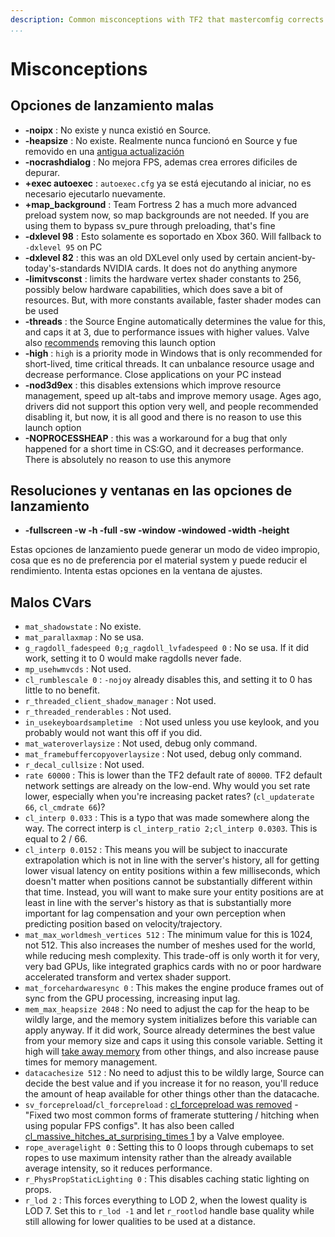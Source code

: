 ```yaml
---
description: Common misconceptions with TF2 that mastercomfig corrects.
...
```


# Misconceptions

## Opciones de lanzamiento malas

* **-noipx** : No existe y nunca existió en Source.
* **-heapsize** : No existe. Realmente nunca funcionó en Source y fue removido en una [antigua actualización](https://store.steampowered.com/oldnews/4371)
* **-nocrashdialog** : No mejora FPS, ademas crea errores dificiles de depurar.
* **+exec autoexec** : `autoexec.cfg` ya se está ejecutando al iniciar, no es necesario ejecutarlo nuevamente.
* **+map_background** : Team Fortress 2 has a much more advanced preload system now, so map backgrounds are not needed. If you are using them to bypass sv_pure through preloading, that's fine
* **-dxlevel 98** : Esto solamente es soportado en Xbox 360. Will fallback to `-dxlevel 95` on PC
* **-dxlevel 82** : this was an old DXLevel only used by certain ancient-by-today's-standards NVIDIA cards. It does not do anything anymore
* **-limitvsconst** : limits the hardware vertex shader constants to 256, possibly below hardware capabilities, which does save a bit of resources. But, with more constants available, faster shader modes can be used
* **-threads** : the Source Engine automatically determines the value for this, and caps it at 3, due to performance issues with higher values. Valve also [recommends](https://www.reddit.com/r/GlobalOffensive/comments/5y8r7v/in_depth_discussion_of_the_threads_launch_option/dep5yno/) removing this launch option
* **-high** : `high` is a priority mode in Windows that is only recommended for short-lived, time critical threads. It can unbalance resource usage and decrease performance. Close applications on your PC instead
* **-nod3d9ex** : this disables extensions which improve resource management, speed up alt-tabs and improve memory usage. Ages ago, drivers did not support this option very well, and people recommended disabling it, but now, it is all good and there is no reason to use this launch option
* **-NOPROCESSHEAP** : this was a workaround for a bug that only happened for a short time in CS:GO, and it decreases performance. There is absolutely no reason to use this anymore

## Resoluciones y ventanas en las opciones de lanzamiento

* **-fullscreen -w -h -full -sw -window -windowed -width -height**

Estas opciones de lanzamiento puede generar un modo de video impropio, cosa que es no de preferencia por el material system y puede reducir el rendimiento. Intenta estas opciones en la ventana de ajustes.

## Malos CVars

* `mat_shadowstate` : No existe.
* `mat_parallaxmap` : No se usa.
* `g_ragdoll_fadespeed 0;g_ragdoll_lvfadespeed 0` : No se usa. If it did work, setting it to 0 would make ragdolls never fade.
* `mp_usehwmvcds` : Not used.
* `cl_rumblescale 0` : `-nojoy` already disables this, and setting it to 0 has little to no benefit.
* `r_threaded_client_shadow_manager` : Not used.
* `r_threaded_renderables` : Not used.
* `in_usekeyboardsampletime ` : Not used unless you use keylook, and you probably would not want this off if you did.
* `mat_wateroverlaysize` : Not used, debug only command.
* `mat_framebuffercopyoverlaysize` : Not used, debug only command.
* `r_decal_cullsize` : Not used.
* `rate 60000` : This is lower than the TF2 default rate of `80000`. TF2 default network settings are already on the low-end. Why would you set rate lower, especially when you're increasing packet rates? (`cl_updaterate 66`, `cl_cmdrate 66`)?
* `cl_interp 0.033` : This is a typo that was made somewhere along the way. The correct interp is `cl_interp_ratio 2;cl_interp 0.0303`. This is equal to 2 / 66.
* `cl_interp 0.0152` : This means you will be subject to inaccurate extrapolation which is not in line with the server's history, all for getting lower visual latency on entity positions within a few milliseconds, which doesn't matter when positions cannot be substantially different within that time. Instead, you will want to make sure your entity positions are at least in line with the server's history as that is substantially more important for lag compensation and your own perception when predicting position based on velocity/trajectory.
* `mat_max_worldmesh_vertices 512` : The minimum value for this is 1024, not 512. This also increases the number of meshes used for the world, while reducing mesh complexity. This trade-off is only worth it for very, very bad GPUs, like integrated graphics cards with no or poor hardware accelerated transform and vertex shader support.
* `mat_forcehardwaresync 0` : This makes the engine produce frames out of sync from the GPU processing, increasing input lag.
* `mem_max_heapsize 2048` : No need to adjust the cap for the heap to be wildly large, and the memory system initializes before this variable can apply anyway. If it did work, Source already determines the best value from your memory size and caps it using this console variable. Setting it high will [take away memory](https://github.com/ValveSoftware/Source-1-Games/issues/1543#issuecomment-520534294) from other things, and also increase pause times for memory management.
* `datacachesize 512` : No need to adjust this to be wildly large, Source can decide the best value and if you increase it for no reason, you'll reduce the amount of heap available for other things other than the datacache.
* `sv_forcepreload`/`cl_forcepreload` : [cl_forcepreload was removed](https://www.teamfortress.com/post.php?id=19733) - "Fixed two most common forms of framerate stuttering / hitching when using popular FPS configs". It has also been called [cl_massive_hitches_at_surprising_times 1](https://www.reddit.com/r/GlobalOffensive/comments/adq2a4/never_install_csgo_on_an_old_hard_drive/edlbh3d/) by a Valve employee.
* `rope_averagelight 0` : Setting this to 0 loops through cubemaps to set ropes to use maximum intensity rather than the already available average intensity, so it reduces performance.
* `r_PhysPropStaticLighting 0` : This disables caching static lighting on props.
* `r_lod 2` : This forces everything to LOD 2, when the lowest quality is LOD 7. Set this to `r_lod -1` and let `r_rootlod` handle base quality while still allowing for lower qualities to be used at a distance.
